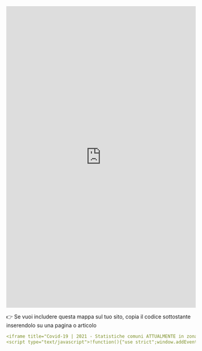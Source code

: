 <head>  
  <script type="text/javascript">!function () { "use strict"; window.addEventListener("message", (function (a) { if (void 0 !== a.data["datawrapper-height"]) for (var e in a.data["datawrapper-height"]) { var t = document.getElementById("datawrapper-chart-" + e) || document.querySelector("iframe[src*='" + e + "']"); t && (t.style.height = a.data["datawrapper-height"][e] + "px") } })) }();
    </script>
</head>

<iframe title="Covid-19 | 2021 - Statistiche comuni ATTUALMENTE in zona rossa" aria-label="Mappa" id="datawrapper-chart-HBPcz" src="https://datawrapper.dwcdn.net/HBPcz" scrolling="no" frameborder="0" style="width: 0; min-width: 100% !important; border: none;" height="800"></iframe>

👉 Se vuoi includere questa mappa sul tuo sito, copia il codice sottostante inserendolo su una pagina o articolo

``` yaml
<iframe title="Covid-19 | 2021 - Statistiche comuni ATTUALMENTE in zona rossa" aria-label="Mappa" id="datawrapper-chart-HBPcz" src="https://datawrapper.dwcdn.net/HBPcz" scrolling="no" frameborder="0" style="width: 0; min-width: 100% !important; border: none;" height="800"></iframe>
<script type="text/javascript">!function(){"use strict";window.addEventListener("message",(function(a){if(void 0!==a.data["datawrapper-height"])for(var e in a.data["datawrapper-height"]){var t=document.getElementById("datawrapper-chart-"+e)||document.querySelector("iframe[src*='"+e+"']");t&&(t.style.height=a.data["datawrapper-height"][e]+"px")}}))}(); </script>
```